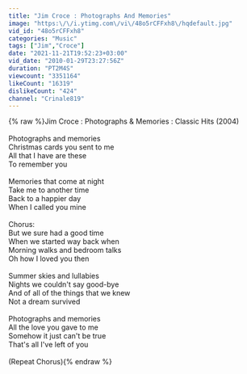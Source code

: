 ```yaml
---
title: "Jim Croce : Photographs And Memories"
image: "https:\/\/i.ytimg.com\/vi\/48o5rCFFxh8\/hqdefault.jpg"
vid_id: "48o5rCFFxh8"
categories: "Music"
tags: ["Jim","Croce"]
date: "2021-11-21T19:52:23+03:00"
vid_date: "2010-01-29T23:27:56Z"
duration: "PT2M4S"
viewcount: "3351164"
likeCount: "16319"
dislikeCount: "424"
channel: "Crinale819"
---
```

{% raw %}Jim Croce : Photographs &amp; Memories : Classic Hits (2004)<br /><br />Photographs and memories<br />Christmas cards you sent to me<br />All that I have are these<br />To remember you<br /><br />Memories that come at night<br />Take me to another time<br />Back to a happier day<br />When I called you mine<br /><br />Chorus:<br />But we sure had a good time<br />When we started way back when<br />Morning walks and bedroom talks<br />Oh how I loved you then<br /><br />Summer skies and lullabies<br />Nights we couldn't say good-bye<br />And of all of the things that we knew<br />Not a dream survived<br /><br />Photographs and memories<br />All the love you gave to me<br />Somehow it just can't be true<br />That's all I've left of you<br /><br />(Repeat Chorus){% endraw %}
